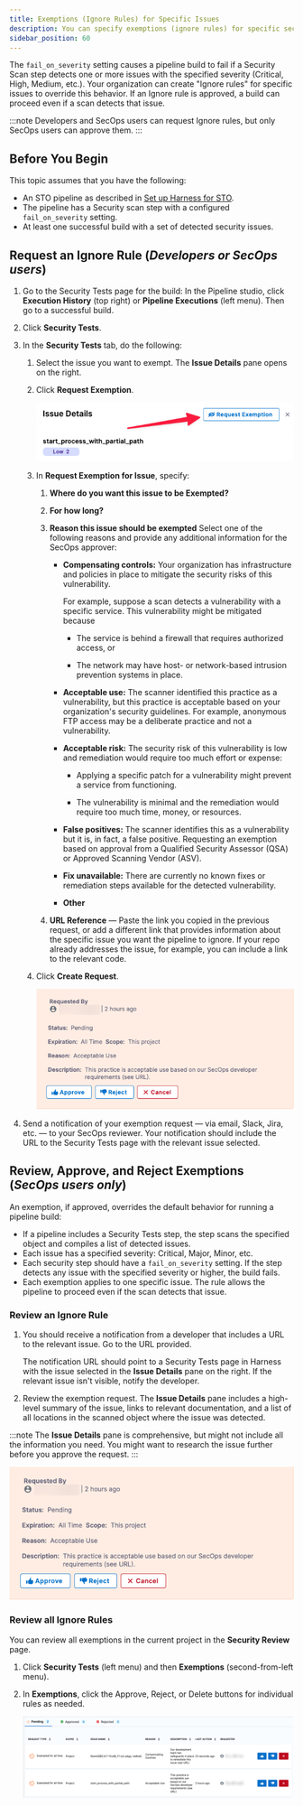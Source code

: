 ```yaml
---
title: Exemptions (Ignore Rules) for Specific Issues
description: You can specify exemptions (ignore rules) for specific security issues. An ignore rule allows pipeline builds to proceed even if a security scan detects an issue. 
sidebar_position: 60
---
```


The `fail_on_severity` setting causes a pipeline build to fail if a Security Scan step detects one or more issues with the specified severity (Critical, High, Medium, etc.). Your organization can create "Ignore rules" for specific issues to override this behavior. If an Ignore rule is approved, a build can proceed even if a scan detects that issue.  

:::note 
Developers and SecOps users can request Ignore rules, but only SecOps users can approve them.
::: 

## Before You Begin

This topic assumes that you have the following:

* An STO pipeline as described in [Set up Harness for STO](../../onboard-sto/set-up-harness-for-sto.md).
* The pipeline has a Security scan step with a configured `fail_on_severity` setting.
* At least one successful build with a set of detected security issues.  

## Request an Ignore Rule (_Developers or SecOps users_) 
     
1. Go to the Security Tests page for the build: In the Pipeline studio, click **Execution History** (top right) or **Pipeline Executions** (left menu). Then go to a successful build.  

2. Click **Security Tests**.

2. In the **Security Tests** tab, do the following:
   1. Select the issue you want to exempt.  The **Issue Details** pane opens on the right. 
   2. Click **Request Exemption**.

      ![](../static/request-exemption.png)
   
   3. In **Request Exemption for Issue**, specify:
      1. **Where do you want this issue to be Exempted?** 
      2. **For how long?** 
      3. **Reason this issue should be exempted**  Select one of the following reasons and provide any additional information for the SecOps approver:
         
         * **Compensating controls:** Your organization has infrastructure and policies in place to mitigate the security risks of this vulnerability. 

           For example, suppose a scan detects a vulnerability with a specific service. This vulnerability might be mitigated because

           - The service is behind a firewall that requires authorized access, or

           - The network may have host- or network-based intrusion prevention systems in place.

         * **Acceptable use:** The scanner identified this practice as a vulnerability, but this practice is acceptable based on your organization's security guidelines. For example, anonymous FTP access may be a deliberate practice and not a vulnerability.

         * **Acceptable risk:** The security risk of this vulnerability is low and remediation would require too much effort or expense: 

           - Applying a specific patch for a vulnerability might prevent a service from functioning. 

           - The vulnerability is minimal and the remediation would require too much time, money, or resources.

         * **False positives:** The scanner identifies this as a vulnerability but it is, in fact, a false positive. Requesting an exemption based on approval from a Qualified Security Assessor (QSA) or Approved Scanning Vendor (ASV). 

         * **Fix unavailable:** There are currently no known fixes or remediation steps available for the detected vulnerability. 

         * **Other**

      4. **URL Reference** — Paste the link you copied in the previous request, or add a different link that provides information about the specific issue you want the pipeline to ignore. If your repo already addresses the issue, for example, you can include a link to the relevant code. 

   5. Click **Create Request**. 
  
      ![](../static/exemption-issue-details.png)
     
3. Send a notification of your exemption request — via email, Slack, Jira, etc. — to your SecOps reviewer. Your notification should include the URL to the Security Tests page with the relevant issue selected.


## Review, Approve, and Reject Exemptions (_SecOps users only_)

An exemption, if approved, overrides the default behavior for running a pipeline build:

* If a pipeline includes a Security Tests step, the step scans the specified object and compiles a list of detected issues.
* Each issue has a specified severity: Critical, Major, Minor, etc.
* Each security step should have a `fail_on_severity` setting. If the step detects any issue with the specified severity or higher, the build fails. 
* Each exemption applies to one specific issue. The rule allows the pipeline to proceed even if the scan detects that issue.    

### Review an Ignore Rule 

1. You should receive a notification from a developer that includes a URL to the relevant issue. Go to the URL provided.
 
   The notification URL should point to a Security Tests page in Harness with the issue selected in the **Issue Details** pane on the right. If the relevant issue isn't visible, notify the developer. 

2. Review the exemption request. The **Issue Details** pane includes a high-level summary of the issue, links to relevant documentation, and a list of all locations in the scanned object where the issue was detected. 

 :::note 
 The **Issue Details** pane is comprehensive, but might not include all the information you need. You might want to research the issue further before you approve the request.
 :::

  ![](../static/exemption-issue-details.png)  
          
### Review all Ignore Rules

You can review all exemptions in the current project in the **Security Review** page. 

1. Click **Security Tests** (left menu) and then **Exemptions** (second-from-left menu).

2. In **Exemptions**, click the Approve, Reject, or Delete buttons for individual rules as needed.

   ![](../static/exemption-security-review.png)
